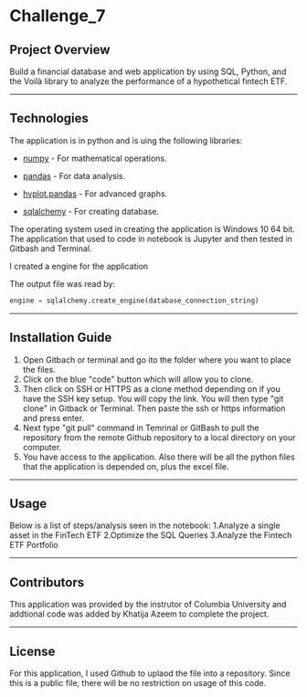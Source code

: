 # Challenge_7
## Project Overview
Build a financial database and web application by using SQL, Python, and the Voilà library to analyze the performance of a hypothetical fintech ETF.

---

## Technologies

The application is in python and is uing the following libraries:

* [numpy](https://github.com/ElisonSherton/Numpy-Explained) - For mathematical operations.

* [pandas](https://pandas-profiling.github.io/pandas-profiling/docs/master/index.html) - For data analysis.

* [hvplot.pandas](https://github.com/holoviz/hvplot) - For advanced graphs.

* [sqlalchemy](https://github.com/sqlalchemy) - For creating database. 


The operating system used in creating the application is Windows 10 64 bit. The application that used to code in notebook is Jupyter and then tested in Gitbash and Terminal. 

I created a engine for the application

The output file was read by:

```python
engine = sqlalchemy.create_engine(database_connection_string)
```
---

## Installation Guide

1. Open Gitbach or terminal and go ito the folder where you want to place the files.
2. Click on the blue "code" button which will allow you to clone.![<Code button in Github>]()
3. Then click on SSH or HTTPS as a clone method depending on if you have the SSH key setup. You will copy the link. You will then type "git clone" in Gitback or Terminal. Then paste the ssh or https information and press enter.
4. Next type "git pull" command in Temrinal or GitBash to pull the repository from the remote Github repository to a local directory on your computer.
5. You have access to the application. Also there will be all the python files that the application is depended on,  plus the excel file. 

---

## Usage

Below is a list of steps/analysis seen in the notebook:
    1.Analyze a single asset in the FinTech ETF
    2.Optimize the SQL Queries
    3.Analyze the Fintech ETF Portfolio

---

## Contributors

This application was provided by the instrutor of Columbia University and addtional code was added by Khatija Azeem to complete the project.

---

## License

For this application, I used Github to uplaod the file into a repository. Since this is a public file, there will be no restriction on usage of this code. 
